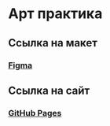 # **Арт практика**

## **Ссылка на макет** 

### [Figma](https://www.figma.com/design/1p5SzYKqFKC6GNOPNaC806/Untitled?node-id=0-1&p=f&t=whR3iYrb1JFnZCx2-0)

## **Ссылка на сайт**

### [GitHub Pages](https://qqrity.github.io/Videnie/)
